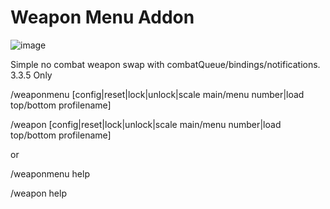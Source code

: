 # Weapon Menu Addon
![image](https://github.com/telotonet/weapon-menu/assets/84102215/b6dc531d-86a8-4171-8bde-ba8e261c7930)

Simple no combat weapon swap with combatQueue/bindings/notifications. 
3.3.5 Only

/weaponmenu [config|reset|lock|unlock|scale main/menu number|load top/bottom profilename]

/weapon [config|reset|lock|unlock|scale main/menu number|load top/bottom profilename] 

or 

/weaponmenu help

/weapon help 
